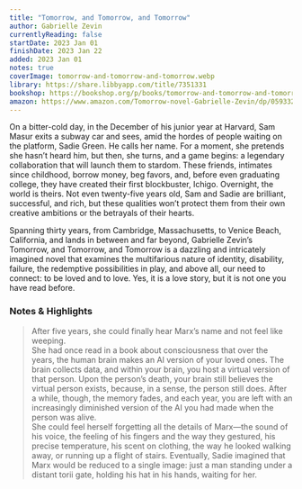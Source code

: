 ```yaml
---
title: "Tomorrow, and Tomorrow, and Tomorrow"
author: Gabrielle Zevin
currentlyReading: false
startDate: 2023 Jan 01
finishDate: 2023 Jan 22
added: 2023 Jan 01
notes: true
coverImage: tomorrow-and-tomorrow-and-tomorrow.webp
library: https://share.libbyapp.com/title/7351331
bookshop: https://bookshop.org/p/books/tomorrow-and-tomorrow-and-tomorrow-gabrielle-zevin/17502475
amazon: https://www.amazon.com/Tomorrow-novel-Gabrielle-Zevin/dp/0593321200
---
```


On a bitter-cold day, in the December of his junior year at Harvard, Sam Masur exits a subway car and sees, amid the hordes of people waiting on the platform, Sadie Green. He calls her name. For a moment, she pretends she hasn’t heard him, but then, she turns, and a game begins: a legendary collaboration that will launch them to stardom. These friends, intimates since childhood, borrow money, beg favors, and, before even graduating college, they have created their first blockbuster, Ichigo. Overnight, the world is theirs. Not even twenty-five years old, Sam and Sadie are brilliant, successful, and rich, but these qualities won’t protect them from their own creative ambitions or the betrayals of their hearts.
 
Spanning thirty years, from Cambridge, Massachusetts, to Venice Beach, California, and lands in between and far beyond, Gabrielle Zevin’s Tomorrow, and Tomorrow, and Tomorrow is a dazzling and intricately imagined novel that examines the multifarious nature of identity, disability, failure, the redemptive possibilities in play, and above all, our need to connect: to be loved and to love. Yes, it is a love story, but it is not one you have read before.

### Notes & Highlights
> After five years, she could finally hear Marx’s name and not feel like weeping.  
> She had once read in a book about consciousness that over the years, the human brain makes an AI version of your loved ones. The brain collects data, and within your brain, you host a virtual version of that person. Upon the person’s death, your brain still believes the virtual person exists, because, in a sense, the person still does. After a while, though, the memory fades, and each year, you are left with an increasingly diminished version of the AI you had made when the person was alive.  
> She could feel herself forgetting all the details of Marx—the sound of his voice, the feeling of his fingers and the way they gestured, his precise temperature, his scent on clothing, the way he looked walking away, or running up a flight of stairs. Eventually, Sadie imagined that Marx would be reduced to a single image: just a man standing under a distant torii gate, holding his hat in his hands, waiting for her.  
